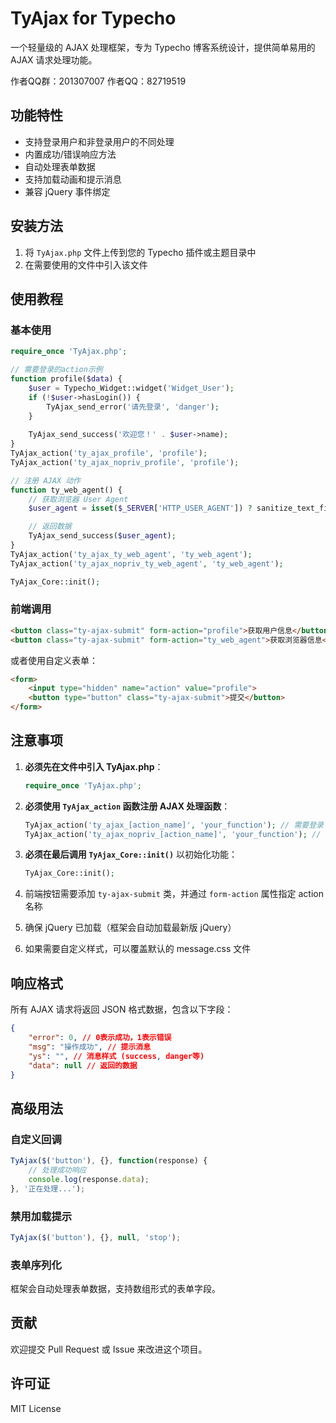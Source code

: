 # TyAjax for Typecho

一个轻量级的 AJAX 处理框架，专为 Typecho 博客系统设计，提供简单易用的 AJAX 请求处理功能。

作者QQ群：201307007
作者QQ：82719519

## 功能特性

- 支持登录用户和非登录用户的不同处理
- 内置成功/错误响应方法
- 自动处理表单数据
- 支持加载动画和提示消息
- 兼容 jQuery 事件绑定

## 安装方法

1. 将 `TyAjax.php` 文件上传到您的 Typecho 插件或主题目录中
2. 在需要使用的文件中引入该文件

## 使用教程

### 基本使用

```php
require_once 'TyAjax.php';

// 需要登录的action示例
function profile($data) {
    $user = Typecho_Widget::widget('Widget_User');
    if (!$user->hasLogin()) {
        TyAjax_send_error('请先登录', 'danger');
    }
    
    TyAjax_send_success('欢迎您！' . $user->name);
}
TyAjax_action('ty_ajax_profile', 'profile');
TyAjax_action('ty_ajax_nopriv_profile', 'profile');

// 注册 AJAX 动作
function ty_web_agent() {
    // 获取浏览器 User Agent
    $user_agent = isset($_SERVER['HTTP_USER_AGENT']) ? sanitize_text_field($_SERVER['HTTP_USER_AGENT']) : 'Unknown';

    // 返回数据
    TyAjax_send_success($user_agent);
}
TyAjax_action('ty_ajax_ty_web_agent', 'ty_web_agent');
TyAjax_action('ty_ajax_nopriv_ty_web_agent', 'ty_web_agent');

TyAjax_Core::init();
```

### 前端调用

```html
<button class="ty-ajax-submit" form-action="profile">获取用户信息</button>
<button class="ty-ajax-submit" form-action="ty_web_agent">获取浏览器信息</button>
```

或者使用自定义表单：

```html
<form>
    <input type="hidden" name="action" value="profile">
    <button type="button" class="ty-ajax-submit">提交</button>
</form>
```

## 注意事项

1. **必须先在文件中引入 TyAjax.php**：
   ```php
   require_once 'TyAjax.php';
   ```

2. **必须使用 `TyAjax_action` 函数注册 AJAX 处理函数**：
   ```php
   TyAjax_action('ty_ajax_[action_name]', 'your_function'); // 需要登录
   TyAjax_action('ty_ajax_nopriv_[action_name]', 'your_function'); // 不需要登录
   ```

3. **必须在最后调用 `TyAjax_Core::init()`** 以初始化功能：
   ```php
   TyAjax_Core::init();
   ```

4. 前端按钮需要添加 `ty-ajax-submit` 类，并通过 `form-action` 属性指定 action 名称

5. 确保 jQuery 已加载（框架会自动加载最新版 jQuery）

6. 如果需要自定义样式，可以覆盖默认的 message.css 文件

## 响应格式

所有 AJAX 请求将返回 JSON 格式数据，包含以下字段：

```json
{
    "error": 0, // 0表示成功，1表示错误
    "msg": "操作成功", // 提示消息
    "ys": "", // 消息样式 (success, danger等)
    "data": null // 返回的数据
}
```

## 高级用法

### 自定义回调

```javascript
TyAjax($('button'), {}, function(response) {
    // 处理成功响应
    console.log(response.data);
}, '正在处理...');
```

### 禁用加载提示

```javascript
TyAjax($('button'), {}, null, 'stop');
```

### 表单序列化

框架会自动处理表单数据，支持数组形式的表单字段。

## 贡献

欢迎提交 Pull Request 或 Issue 来改进这个项目。

## 许可证

MIT License
